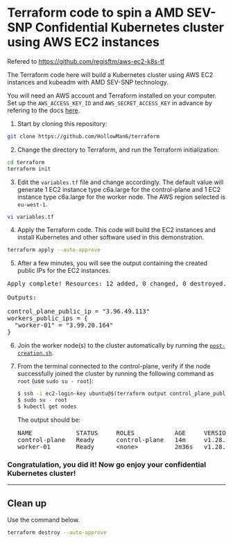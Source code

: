 # Terraform code to spin a AMD SEV-SNP Confidential Kubernetes cluster using AWS EC2 instances

Refered to https://github.com/regisftm/aws-ec2-k8s-tf

The Terraform code here will build a Kubernetes cluster using AWS EC2 instances and kubeadm with AMD SEV-SNP technology.

You will need an AWS account and Terraform installed on your computer. Set up the `AWS_ACCESS_KEY_ID` and `AWS_SECRET_ACCESS_KEY` in advance by refering to the docs [here](https://docs.aws.amazon.com/keyspaces/latest/devguide/access.credentials.html).

1. Start by cloning this repository:

```bash
git clone https://github.com/HollowMan6/terraform
```

2. Change the directory to Terraform, and run the Terraform initialization:

```bash
cd terraform
terraform init
```

3. Edit the `variables.tf` file and change accordingly. The default value will generate 1 EC2 instance type c6a.large for the control-plane and 1 EC2 instance type c6a.large for the worker node. The AWS region selected is `eu-west-1`.

```bash
vi variables.tf
```

4. Apply the Terraform code. This code will build the EC2 instances and install Kubernetes and other software used in this demonstration.

```bash
terraform apply --auto-approve
```
5. After a few minutes, you will see the output containing the created public IPs for the EC2 instances. 

<pre>
Apply complete! Resources: 12 added, 0 changed, 0 destroyed.

Outputs:

control_plane_public_ip = "3.96.49.113"
workers_public_ips = {
  "worker-01" = "3.99.20.164"
}
</pre>

6. Join the worker node(s) to the cluster automatically by running the [`post-creation.sh`](post-creation.sh).

7. From the terminal connected to the control-plane, verify if the node successfully joined the cluster by running the following command as `root` (use `sudo su - root`):

   ```bash
   $ ssh -i ec2-login-key ubuntu@$(terraform output control_plane_public_ip | tr -d '"')
   $ sudo su - root
   $ kubectl get nodes
   ```

   The output should be:

   <pre>
   NAME            STATUS     ROLES           AGE     VERSION
   control-plane   Ready      control-plane   14m     v1.28.0
   worker-01       Ready      &lt;none&gt;          2m36s   v1.28.0
   </pre>

### Congratulation, you did it! Now go enjoy your confidential Kubernetes cluster!

---

## Clean up

Use the command below.

```bash
terraform destroy --auto-approve
```
